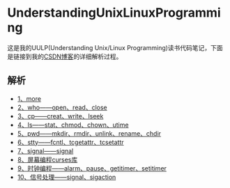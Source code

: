 # UnderstandingUnixLinuxProgramming
这是我的UULP(Understanding Unix/Linux Programming)读书代码笔记，下面是链接到我的[CSDN博客](https://blog.csdn.net/revendell/category_10126099.html)的详细解析过程。
## 解析
- [1、more](https://blog.csdn.net/Revendell/article/details/108066931)<br>
- [2、who——open、read、close](https://blog.csdn.net/Revendell/article/details/108090445)<br>
- [3、cp——creat、write、lseek](https://mp.csdn.net/console/editor/html/108112491)<br>
- [4、ls——stat、chmod、chown、utime](https://blog.csdn.net/Revendell/article/details/108209679)<br>
- [5、pwd——mkdir、rmdir、unlink、rename、chdir](https://blog.csdn.net/Revendell/article/details/108249386)<br>
- [6、stty——fcntl、tcgetattr、tcsetattr](https://blog.csdn.net/Revendell/article/details/108270881)<br>
- [7、signal——signal](https://blog.csdn.net/Revendell/article/details/108305319)<br>
- [8、屏幕编程curses库](https://blog.csdn.net/Revendell/article/details/108392686)<br>
- [9、时钟编程——alarm、pause、getitimer、setitimer](https://blog.csdn.net/Revendell/article/details/108393109)<br>
- [10、信号处理——signal、sigaction](https://blog.csdn.net/Revendell/article/details/108412851)<br>
